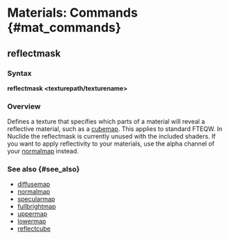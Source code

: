 # Materials: Commands {#mat_commands}
## reflectmask
### Syntax

**reflectmask <texturepath/texturename>**

### Overview

Defines a texture that specifies which parts of a material will reveal a
reflective material, such as a
[cubemap](reflectcube). This applies to
standard FTEQW. In Nuclide the reflectmask is currently unused with the
included shaders. If you want to apply reflectivity to your materials,
use the alpha channel of your
[normalmap](normalmap) instead.

### See also {#see_also}

-   [diffusemap](diffusemap)
-   [normalmap](normalmap)
-   [specularmap](specularmap)
-   [fullbrightmap](fullbrightmap)
-   [uppermap](uppermap)
-   [lowermap](lowermap)
-   [reflectcube](reflectcube)